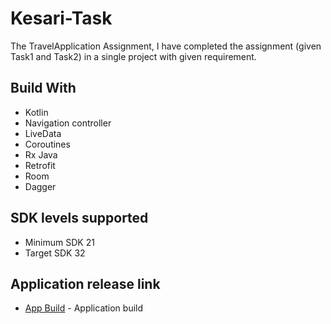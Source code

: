 # Kesari-Task

The TravelApplication Assignment, I have completed the assignment (given Task1 and Task2) in a
single project with given requirement.

## Build With

- Kotlin
- Navigation controller
- LiveData
- Coroutines
- Rx Java
- Retrofit
- Room
- Dagger

## SDK levels supported

- Minimum SDK 21
- Target SDK 32

## Application release link

- [App Build](https://drive.google.com/file/d/1aOznwe6BZLqfDRlD70cNCjMS06E7gbfB/view?usp=sharing) - Application build